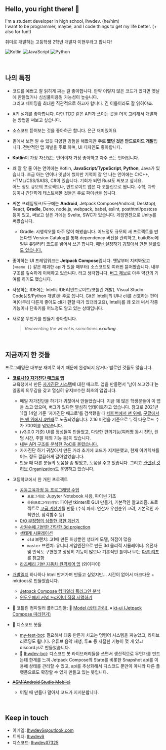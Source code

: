 ## Hello, you right there! 👋
I'm a student developer in high school, lhwdev. (he/him)  
I want to be programmer, maybe, and I code things to get my life better. (+ also for fun!)

취미로 개발하는 고등학생 2학년 개발자 이현우라고 합니다!

![Kotlin](https://img.shields.io/badge/Kotiln-5472f7?style=for-the-badge&logo=kotlin&logoColor=fff)
![JavaScript](https://img.shields.io/badge/JavaScript-f7d62d?style=for-the-badge&logo=javascript&logoColor=440)
![Python](https://img.shields.io/badge/Python-3ba4dd?style=for-the-badge&logo=python&logoColor=015)

<br>

## 나의 특징
- 코드를 예쁘고 잘 읽히게 짜는 걸 좋아합니다. 만약 이렇지 않은 코드가 있다면 옛날에
  만들었거나 심심풀이용일 가능성이 높슾니다.  
  그리고 네이밍을 최대한 직관적으로 하고자 합니다. 긴 이름이라도 잘 읽혀야죠.  

- API 설계를 좋아합니다.
  다만 TDD 같은 API가 쓰이는 곳을 더욱 고려해서 개발하는 방법을 써보고 싶습니다.

- 소스코드 뜯어보는 것을 좋아하곤 합니다. 은근 재미있어요

- 밑에서 보면 알 수 있듯 다양한 경험을 해봤지만 **주로 했던 것은 안드로이드 개발**입니다.
  전반적인 앱 개발을 주로 하며, UI 디자인도 좋아합니다.

- **Kotlin**이 가장 자신있는 언어이자 가장 좋아하고 자주 쓰는 언어입니다.

- 꽤 잘 할 줄 아는 언어에는 Kotlin, **JavaScript/TypeScript**, **Python**, Java가 있습니다.
  조금 아는 언어나 옛날에 썼지만 기억이 잘 안 나는 언어에는 C/C++, HTML/CSS/SASS, C#이 있습니다.
  기회가 되면 Rust도 써보고 싶네요.  
  어느 정도 규모의 프로젝트나, 안드로이드 앱은 다 코틀린으로 짭니다. 수학, 과학 등이나 간단하게 테스트해볼 것들은
  주로 파이썬을 씁니다.

- 써본 프레임워크/도구에는 **Android**, Jetpack Compose(Android, Desktop), React, **Gradle**, Deno, node.js,
  webpack, babel, eslint, posthtml/postcss 등이 있고,
  써보고 싶은 거에는 Svelte, SWC가 있습니다. 게임엔진으로 Unity를 써봤습니다.
  * Gradle: 시행착오를 아주 많이 해봤습니다. 어느정도 규모의 새 프로젝트를 만든다면 Version Catalog를 통해
    dependency 버전을 관리하고, buildSrc에 일부 유틸리티 코드를 넣어서 쓰곤 합니다.
    [매번 설정하기 귀찮아서 만든 템플릿도 있습니다.](https://github.com/lhwdev/gradle-project-template)

- 좋아하는 UI 프레임워크는 **Jetpack Compose**입니다.
  옛날부터 지켜봐왔고(`+memo {}` 같은 해괴한 api가 있을 때부터) 소스코드도 여러번 뜯어봤습니다.
  내부구조를 깊숙하게 이해하고 있습니다. 라고 생각합니다.
  [버그 제보](https://youtrack.jetbrains.com/issue/KT-44499)로 아주 약간의 기여를 하기도 했습니다.

- 사용하는 IDE에는 Intellij IDEA(안드로이드/코틀린 개발), Visual Studio Code(JS/Python 개발)을 주로 씁니다.
  Git은 Intellij의 UI나 cli를 선호하는 편이며(아무리 다른게 좋아도 cli가 편할 때가 있더라고요),
  Intellij를 꽤 오래 써서 각종 기능이나 단축키를 어느정도 알고 있는 상태입니다.

- 새로운 무언가를 만들기 좋아합니다.
  > _Reinventing the wheel is sometimes **exciting**._

<br>

## 지금까지 한 것들
프로그래밍은 대부분 재미로 하기 때문에 완성되지 않거나 별로인 것들도 많습니다.

- [**코로나19 자가진단 매크로 앱**](https://github.com/lhwdev/covid-selftest-macro)  
  교육청에서 만든 [자가진단 시스템](https://hcs.eduro.go.kr)에 대한 매크로. 앱을 만들면서 '남이 쓰고있다'는 일종의 의무감을
  갖고 열심히 유지보수한 최초의 앱입니다.
  
  * 매일 자가진단을 하기가 귀찮아서 만들었습니다. 지금 꽤 많은 학생분들이 이 앱을 쓰고 있으며, 버그가 있다면 열심히
    업데이트하고 있습니다. 참고로 2021년 11월 14일 기준 '자가진단 매크로'를 검색했을 때 [네이버에서 맨 위에](selfTestMacro_search_naver.jpg),
    [구글에서는 맨 위에서 4번째](selfTestMacro_search_google.jpg)로 노출되었습니다. 2.16 버전을 기준으로 누적 다운로드
    수가 700회를 넘었습니다.
  * (v3.0.0 기준) UI를 정성들여 만들었고, 다양한 편의기능(여러명 동시 진단, 렌덤 시간, 주말 제외 기능 등)이 있습니다.
  * [내부 API 구조를 분석한 PoC를 올렸습니다.](https://github.com/lhwdev/covid-selftest-macro/blob/master/PoC.md)
  * 자가진단 하기 귀찮아서 만든 거라 초기에 코드가 지저분했고, 현재 아키텍쳐를 어느 정도 깔끔하게 갈아엎었습니다.
  * 만들 때 다른 분들의 도움을 좀 받았고, 도움을 주고 있습니다. 그리고 [관련된 깃허브 Organization](https://github.com/covid-hcs)도
    운영하고 있습니다.

- 고등학교에서 한 개인 프로젝트
  * [공동교육과정 등 프로그래밍 수업](https://github.com/lhwdev/programming-lesson)
    - `프로그래밍`: Jupyter Notebook 사용, 파이썬 기초
    - `응용프로그래밍개발`: 파이썬 tkinter로 GUI 만들기, 기본적인 알고리즘.
      프로젝트로 [고급 계산기](https://github.com/lhwdev/programming-lesson/blob/master/comedu/application-dev/project/%ED%94%84%EB%A1%9C%EC%A0%9D%ED%8A%B8.ipynb)를 만듦 (수식 파서: 연산자 우선순위 고려, 기본적인 사칙연산, 삼각함수 등)
  * [0/0 부정형의 심플한 극한 계산기](https://github.com/lhwdev/project-math)
  * [사원수에 기반한 간단한 3d projection](https://github.com/lhwdev/project-3d-projection)
  * [생태계 시뮬레이션](https://github.com/lhwdev/EcoSystem)
    - `old` 브랜치: 고1때 만든 허상뿐인 생태계 모델, 허점이 많음
    - `master` 브랜치: 유니티 게임엔진으로 만든 3d 물리적 시뮬레이터. 유전자 및 번식도 구현했고 상당히 기능이 많으나
      기본적인 틀이나 UI는 [다른 리포](https://github.com/SebLague/Ecosystem-2/tree/5763e0f6a4495d5b15a1c24083c9672dd5b3acd3)를 참고함
  * [라즈베리 기반 자동차 원격제어 앱](https://github.com/lhwdev/project-vrcar) (와이파이)

- [개발일지](https://lhwdev.github.io/note)
  하나하나 html 만져가며 만들고 싶었지만... 시간이 없어서 마크다운 + mkdocs로 만들었습니다.
  
  * [Jetpack Compose 컴파일러 플러그인 분석](https://lhwdev.github.io/note/compose/how-it-works)
  * [윈도우에서 커널 드라이버 직접 서명하기](https://lhwdev.github.io/note/other/windows-self-driver-signing)

- 🚧 코틀린 컴파일러 플러그인들: 🚧 [Model (상태 관리)](https://github.com/lhwdev/Model),
  ⏸ [kt-ui (Jetpack Compose 따라한거)](https://github.com/lhwdev/kt-ui/blob/master/compiler-plugin)

- 🚧 디스코드 봇들
  * [my-test-bot](https://github.com/lhwdev/my-test-bot): 필요해서 대충 만든거 치고는 명령어 시스템을 짜놓았고,
    라이브 리로딩도 됩니다. 유튜브 음악 재생, 투표 등 자잘한 기능이 몇 개 있고 discord.js로 만들었습니다.
  * 🚧 [lhwdev-bot](https://github.com/lhwdev/lhwdev-bot): 디스코드 봇 라이브러리들을 쓰면서 생산적으로 무언가를
    만드는데 한계를 느껴 Jetpack Compose의 State를 비롯한 Snapshot api를 이용해 상태를 관리할 수 있고, api를
    추상화해서 디스코드 뿐만이 아니라 다른 플랫폼으로도 확장할 수 있게 만들고 있는 봇입니다.

- [~~ASM(Android Studio Mobile)~~](https://github.com/asm-ide/ASM/tree/f38ac8f8fd95daa5890711fb67e6dae31269bb18)
  * 어릴 때 만들다 말아서 코드가 지저분합니다.
<br>

## Keep in touch
- 이메일: lhwdev6@outlook.com
- 트위터: [lhwdev6](https://twitter.com/lhwdev6)
- 디스코드: [lhwdev#7325](https://discord.com/users/551597391741059083)
